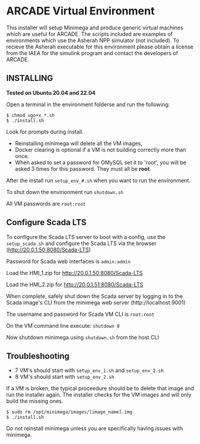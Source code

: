 # ARCADE Virtual Environment

This installer will setup Minimega and produce generic virtual machines which are useful for ARCADE. The scripts included are examples of environments which use the Asherah NPP simulator (not included). To recieve the Asherah executable for this environment please obtain a license from the IAEA for the simulink program and contact the developers of ARCADE.

## INSTALLING

**Tested on Ubuntu 20.04 and 22.04**

Open a terminal in the environment folderse and run the following:

    $ chmod ugo+x *.sh
    $ ./install.sh

Look for prompts during install.
- Reinstalling minimega will delete all the VM images,
- Docker clearing is optional if a VM is not building correctly more than once.
- When asked to set a password for OMySQL set it to 'root', you will be asked 3 times for this password. They must all be **root**.

After the install run `setup_env_#.sh` when you want to run the environment. 

To shut down the envirionment run `shutdown.sh`

All VM passwords are `root:root`

## Configure Scada LTS
To configure the Scada LTS server to boot with a config, use the `setup_scada.sh` and configure the Scada LTS via the browser (http://20.0.1.50:8080/Scada-LTS)

Password for Scada web interfaces is `admin:admin`

Load the HMI_1.zip for http://20.0.1.50:8080/Scada-LTS

Load the HMI_2.zip for http://20.0.1.51:8080/Scada-LTS

When complete, safely shut down the Scada server by logging in to the Scada image's CLI from the minimega web server (http://localhost:9001)

The username and password for Scada VM CLI is `root:root`

On the VM command line execute: `shutdown 0`

Now shutdown minimega using `shutdown.sh` from the host CLI

## Troubleshooting

- 7 VM's should start with `setup_env_1.sh` and `setup_env_2.sh`
- 8 VM's should start with `setup_env_2.sh`

If a VM is broken, the typical proceedure should be to delete that image and run the installer again. The installer checks for the VM images and will only build the missing ones.

    $ sudo rm /opt/minimega/images/[image_name].img
    $ ./install.sh

Do not reinstall minimega unless you are specifically having issues with minimega.